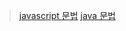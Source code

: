 > [javascript 문법](./javascript/doc_Variable_Function_Naming_Role.md)
> [java 문법](./java/doc_Java_Style.md)
